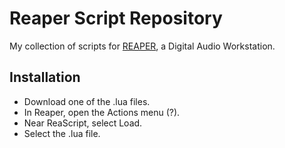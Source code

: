 # Reaper Script Repository

My collection of scripts for [REAPER](https://www.reaper.fm), a Digital Audio Workstation.

## Installation

- Download one of the .lua files.
- In Reaper, open the Actions menu (?).
- Near ReaScript, select Load.
- Select the .lua file.